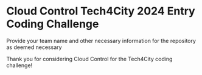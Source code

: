 # Cloud Control Tech4City 2024 Entry Coding Challenge
Provide your team name and other necessary information for the repository as deemed necessary

Thank you for considering Cloud Control for the Tech4City coding challenge! 